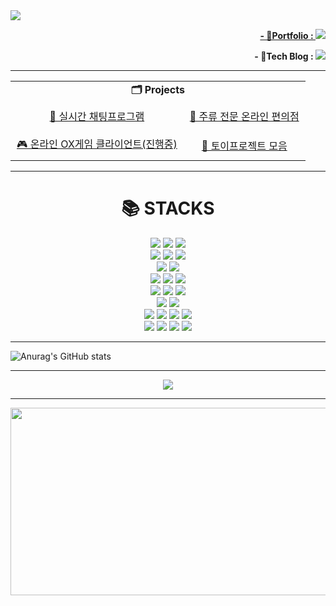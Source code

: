 <!--![header](https://capsule-render.vercel.app/api?type=wave&color=auto&height=200&section=header&text=PARK%20KWANHO&fontSize=70&fontColor=black)-->
<!-- ![header](https://capsule-render.vercel.app/api?type=transparent&color=auto&height=300&section=header&text=PARK%20KWANHO%20&fontSize=90&fontColor=%23606060&animation=typing) -->
<!-- <p align='center'>
  <a href="https://github.com/talCSHN">
    <img src="https://capsule-render.vercel.app/api?type=venom&height=270&color=gradient&text=KWANHO's%20GitHub&section=header&reversal=false&textBg=false&fontColor=005174&fontSize=40&animation=blinking&fontAlign=50"/>
  </a> -->
<!-- </p> -->
<a href="https://github.com/talCSHN">
    <img src="https://capsule-render.vercel.app/api?type=blur&height=250&color=gradient&text=KWANHO's%20GitHub&fontColor=FF8C00&fontSize=60&animation=twinkling&fontAlignY=42"/>

<!--<p align="center"><strong>- :email:Email : yujakinasakoon@gmail.com</strong></p>-->
<p align="right"><strong>- 💼Portfolio : <a href="https://talcshn.github.io/"><img src="https://img.shields.io/badge/Portfolio-007ACC?style=for-the-badge&logo=githubpages&logoColor=white" /></a></strong></p>
<!--<p align="center"><strong>yujakinasakoon@gmail.com</strong></p>-->

<p align="right"><strong>- 📘Tech Blog : <a href="https://velog.io/@wwh11111/posts" target="_blank"><img src="https://img.shields.io/badge/Velog-20C997?style=for-the-badge&logo=velog&logoColor=white"/></a></strong></p>

***

<!--<p align="center"><a href="https://velog.io/@wwh11111/posts" target="_blank"><img src="https://img.shields.io/badge/Velog-20C997?style=for-the-badge&logo=velog&logoColor=white"/></a></p>-->
<!--나중에 기술스택별로 플젝 항목 분류-->
<table align="center">
  <tr>
    <td align="center" colspan="2">
      <strong>🗂️ Projects</strong>
    </td>
  </tr>
  <tr>
    <td align="center" style="padding: 10px;">
      <a href="https://github.com/DarkCircle-chatApp-server">
        💬 실시간 채팅프로그램
      </a>
    </td>
    <td align="center" style="padding: 10px;">
      <a href="https://github.com/eDrink24">
        🏪 주류 전문 온라인 편의점
      </a>
    </td>
  </tr>
  <tr>
    <td align="center" style="padding: 10px;">
      <a href="https://github.com/2025-IoT-GOATs/OX_Game_Client">
        🎮 온라인 OX게임 클라이언트(진행중)
      </a>
    </td>
    <td align="center" style="padding: 10px;">
      <a href="https://github.com/talCSHN/Toy_Projects">
        🧩 토이프로젝트 모음
      </a>
    </td>
  </tr>
</table>
<!--![Top Langs](https://github-readme-stats.vercel.app/api/top-langs/?username=talCSHN&layout=compact&exclude_repo=IoT_Algorithm_2025,codingTest_practice)-->

***

<div align=center><h1>📚 STACKS</h1></div>

<div align=center>
  <img src="https://img.shields.io/badge/c%23-%23239120.svg?style=for-the-badge&logo=csharp&logoColor=white">
  <!-- <img src="https://img.shields.io/badge/java-007396?style=for-the-badge&logo=java&logoColor=white"> -->
  <img src="https://img.shields.io/badge/java-007396?style=for-the-badge&logo=OpenJDK&logoColor=white">
  <img src="https://img.shields.io/badge/python-3776AB?style=for-the-badge&logo=python&logoColor=white"> 
  <br>
  <img src="https://img.shields.io/badge/C-A8B9CC?style=for-the-badge&logo=C&logoColor=white"/>
  <img src="https://img.shields.io/badge/c++-00599C?style=for-the-badge&logo=c%2B%2B&logoColor=white">
  <img src="https://img.shields.io/badge/javascript-F7DF1E?style=for-the-badge&logo=javascript&logoColor=black"> 
  <br>
  
  <img src="https://img.shields.io/badge/mysql-4479A1?style=for-the-badge&logo=mysql&logoColor=white"> 
  <!-- <img src="https://img.shields.io/badge/mariaDB-003545?style=for-the-badge&logo=mariaDB&logoColor=white"> -->
  <img src="https://img.shields.io/badge/Redis-DC382D?style=for-the-badge&logo=Redis&logoColor=white"> 
  <br>
  <!--<img src="https://img.shields.io/badge/spring-6DB33F?style=for-the-badge&logo=spring&logoColor=white"> -->
  <img src="https://img.shields.io/badge/.NET-5C2D91?style=for-the-badge&logo=.net&logoColor=white">
  <img src="https://img.shields.io/badge/springboot-6DB33F?style=for-the-badge&logo=springboot&logoColor=white">
  <!--<img src="https://img.shields.io/badge/jupyter-%23FA0F00.svg?style=for-the-badge&logo=jupyter&logoColor=white">-->
  <img src="https://img.shields.io/badge/react-61DAFB?style=for-the-badge&logo=react&logoColor=black"> 
  <br>
  <img src="https://img.shields.io/badge/linux-FCC624?style=for-the-badge&logo=linux&logoColor=black">
  <img src="https://img.shields.io/badge/docker-%230db7ed.svg?style=for-the-badge&logo=docker&logoColor=white">
  <img src="https://img.shields.io/badge/-Raspberry_Pi-C51A4A?style=for-the-badge&logo=Raspberry-Pi">
  <!--<img src="https://img.shields.io/badge/AWS-%23FF9900.svg?style=for-the-badge&logo=amazon-aws&logoColor=white"> -->
  <!--<img src="https://img.shields.io/badge/apache tomcat-F8DC75?style=for-the-badge&logo=apachetomcat&logoColor=white">-->
  <!--<img src="https://img.shields.io/badge/jenkins-%232C5263.svg?style=for-the-badge&logo=jenkins&logoColor=white">-->
  <br>
  <img src="https://img.shields.io/badge/git-F05032?style=for-the-badge&logo=git&logoColor=white">
  <img src="https://img.shields.io/badge/github-181717?style=for-the-badge&logo=github&logoColor=white">
  <!--<img src="https://img.shields.io/badge/GitHub Actions-2088FF?style=for-the-badge&logo=githubactions&logoColor=white">-->
  <br>
  <img src="https://img.shields.io/badge/Visual Studio-5C2D91?style=for-the-badge&logo=visualstudio&logoColor=white"/>
  <img src="https://img.shields.io/badge/Visual Studio Code-007ACC?style=for-the-badge&logo=visualstudiocode&logoColor=white"/>
  <img src="https://img.shields.io/badge/IntelliJIDEA-000000.svg?style=for-the-badge&logo=intellij-idea&logoColor=white">
  <img src="https://img.shields.io/badge/Eclipse-FE7A16.svg?style=for-the-badge&logo=Eclipse&logoColor=white">
  <br>
  <img src="https://img.shields.io/badge/jira-%230A0FFF.svg?style=for-the-badge&logo=jira&logoColor=white">
  <img src="https://img.shields.io/badge/confluence-%23172BF4.svg?style=for-the-badge&logo=confluence&logoColor=white">
  <!--<img src="https://img.shields.io/badge/Velog-20C997?style=for-the-badge&logo=velog&logoColor=white"/>-->
  <img src="https://img.shields.io/badge/Discord-%235865F2.svg?style=for-the-badge&logo=discord&logoColor=white">
  <img src="https://img.shields.io/badge/Slack-4A154B?style=for-the-badge&logo=slack&logoColor=white">
</div>

***
![Anurag's GitHub stats](https://github-readme-stats.vercel.app/api?username=talCSHN&show_icons=true&theme=highcontrast)
***

<div align="center">
  <img src="https://count.getloli.com/@talCSHN?name=talCSHN&theme=rule34&padding=1&offset=0&align=top&scale=1.5&pixelated=1&darkmode=auto&prefix=001">
</div>

***

<a href="https://www.gitanimals.org/en_US?utm_medium=image&utm_source=talCSHN&utm_content=farm">
<img
  src="https://render.gitanimals.org/farms/talCSHN"
  width="600"
  height="300"
/>
</a>
<!--<a href="https://www.gitanimals.org/en_US?utm_medium=image&utm_source=talCSHN&utm_content=line">
  <img
    src="https://render.gitanimals.org/lines/talCSHN?pet-id=680336529717987583"
    width="600"
    height="120"
  />
</a>
<a href="https://www.gitanimals.org/en_US?utm_medium=image&utm_source=talCSHN&utm_content=line">
  <img
    src="https://render.gitanimals.org/lines/talCSHN?pet-id=707194827297597236"
    width="600"
    height="120"
  />
</a>
<a href="https://www.gitanimals.org/en_US?utm_medium=image&utm_source=talCSHN&utm_content=line">
  <img
    src="https://render.gitanimals.org/lines/talCSHN?pet-id=707194828744635660"
    width="600"
    height="120"
  />
</a>-->

<!--
**talCSHN/talCSHN** is a ✨ _special_ ✨ repository because its `README.md` (this file) appears on your GitHub profile.

Here are some ideas to get you started:

- 🔭 I’m currently working on ...
- 🌱 I’m currently learning ...
- 👯 I’m looking to collaborate on ...
- 🤔 I’m looking for help with ...
- 💬 Ask me about ...
- 📫 How to reach me: ...
- 😄 Pronouns: ...
- ⚡ Fun fact: ...
-->
